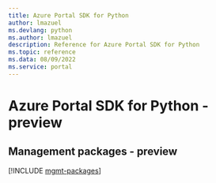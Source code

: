 ```yaml
---
title: Azure Portal SDK for Python
author: lmazuel
ms.devlang: python
ms.author: lmazuel
description: Reference for Azure Portal SDK for Python
ms.topic: reference
ms.data: 08/09/2022
ms.service: portal
---
```

# Azure Portal SDK for Python - preview

## Management packages - preview
[!INCLUDE [mgmt-packages](portal-mgmt-index.md)]
